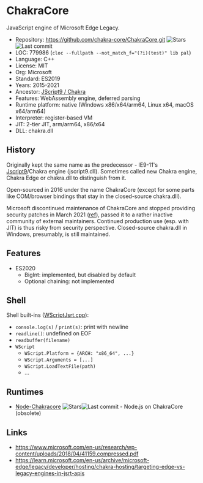 # ChakraCore

JavaScript engine of Microsoft Edge Legacy.

* Repository:       https://github.com/chakra-core/ChakraCore.git <span class="shields"><img src="https://img.shields.io/github/stars/chakra-core/ChakraCore?label=&style=flat-square" alt="Stars" title="Stars"><img src="https://img.shields.io/github/last-commit/chakra-core/ChakraCore?label=&style=flat-square" alt="Last commit" title="Last commit"></span>
* LOC:              779986 (`cloc --fullpath --not_match_f="(?i)(test)" lib pal`)
* Language:         C++
* License:          MIT
* Org:              Microsoft
* Standard:         ES2019
* Years:            2015-2021
* Ancestor:         [JScript9 / Chakra](jscript9.md)
* Features:         WebAssembly engine, deferred parsing
* Runtime platform: native (Windows x86/x64/arm64, Linux x64, macOS x64/arm64)
* Interpreter:      register-based VM
* JIT:              2-tier JIT, arm/arm64, x86/x64
* DLL:              chakra.dll

## History

Originally kept the same name as the predecessor - IE9-11's [Jscript9](jscript9.md)/Chakra engine (jscript9.dll).
Sometimes called new Chakra engine, Chakra Edge or chakra.dll to distinguish from it.

Open-sourced in 2016 under the name ChakraCore (except for some parts like
COM/browser bindings that stay in the closed-source chakra.dll).

Microsoft discontinued maintenance of ChakraCore and stopped providing security patches
in March 2021 ([ref](https://github.com/chakra-core/ChakraCore/issues/6384)),
passed it to a rather inactive community of external maintainers.
Continued production use (esp. with JIT) is thus risky from security perspective.
Closed-source chakra.dll in Windows, presumably, is still maintained.

## Features

* ES2020
  * BigInt: implemented, but disabled by default
  * Optional chaining: not implemented

## Shell

Shell built-ins ([WScriptJsrt.cpp](https://github.com/chakra-core/ChakraCore/blob/master/bin/ch/WScriptJsrt.cpp#L1088)):
  * `console.log(s)` / `print(s)`: print with newline
  * `readline()`: undefined on EOF
  * `readbuffer(filename)`
  * `WScript`
    * `WScript.Platform = {ARCH: "x86_64", ...}`
    * `WScript.Arguments = [...]`
    * `WScript.LoadTextFile(path)`
    * ...

## Runtimes

* [Node-Chakracore](https://github.com/nodejs/node-chakracore) <span class="shields"><img src="https://img.shields.io/github/stars/nodejs/node-chakracore?label=&style=flat-square" alt="Stars" title="Stars"><img src="https://img.shields.io/github/last-commit/nodejs/node-chakracore?label=&style=flat-square" alt="Last commit" title="Last commit"></span> - Node.js on ChakraCore (obsolete)

## Links

* https://www.microsoft.com/en-us/research/wp-content/uploads/2018/04/41159.compressed.pdf
* https://learn.microsoft.com/en-us/archive/microsoft-edge/legacy/developer/hosting/chakra-hosting/targeting-edge-vs-legacy-engines-in-jsrt-apis
